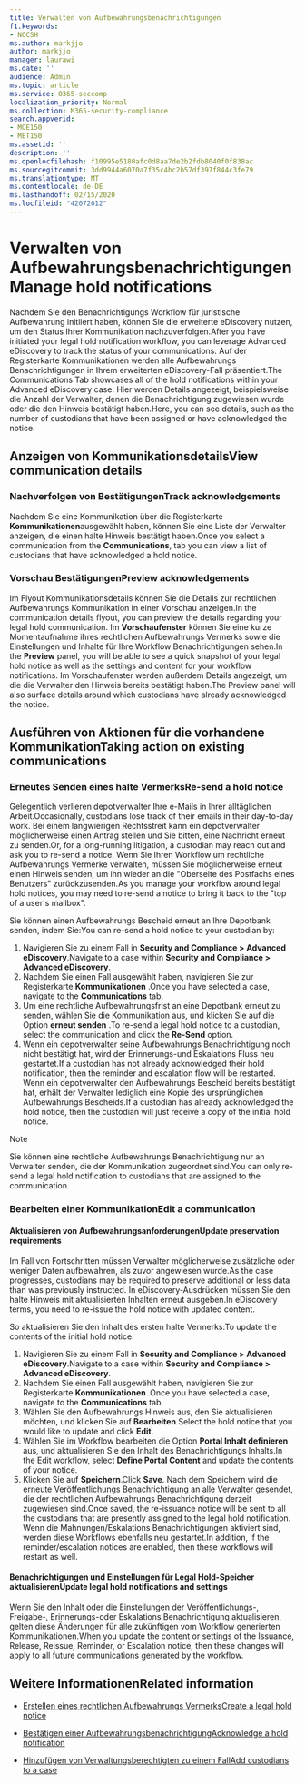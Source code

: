 ```yaml
---
title: Verwalten von Aufbewahrungsbenachrichtigungen
f1.keywords:
- NOCSH
ms.author: markjjo
author: markjjo
manager: laurawi
ms.date: ''
audience: Admin
ms.topic: article
ms.service: O365-seccomp
localization_priority: Normal
ms.collection: M365-security-compliance
search.appverid:
- MOE150
- MET150
ms.assetid: ''
description: ''
ms.openlocfilehash: f10995e5180afc0d8aa7de2b2fdb8040f0f838ac
ms.sourcegitcommit: 3dd9944a6070a7f35c4bc2b57df397f844c3fe79
ms.translationtype: MT
ms.contentlocale: de-DE
ms.lasthandoff: 02/15/2020
ms.locfileid: "42072012"
---
```

# <a name="manage-hold-notifications"></a><span data-ttu-id="d35da-102">Verwalten von Aufbewahrungsbenachrichtigungen</span><span class="sxs-lookup"><span data-stu-id="d35da-102">Manage hold notifications</span></span>

<span data-ttu-id="d35da-103">Nachdem Sie den Benachrichtigungs Workflow für juristische Aufbewahrung initiiert haben, können Sie die erweiterte eDiscovery nutzen, um den Status Ihrer Kommunikation nachzuverfolgen.</span><span class="sxs-lookup"><span data-stu-id="d35da-103">After you have initiated your legal hold notification workflow, you can leverage  Advanced eDiscovery to track the status of your communications.</span></span> <span data-ttu-id="d35da-104">Auf der Registerkarte Kommunikationen werden alle Aufbewahrungs Benachrichtigungen in Ihrem erweiterten eDiscovery-Fall präsentiert.</span><span class="sxs-lookup"><span data-stu-id="d35da-104">The Communications Tab showcases all of the hold notifications within your Advanced eDiscovery case.</span></span> <span data-ttu-id="d35da-105">Hier werden Details angezeigt, beispielsweise die Anzahl der Verwalter, denen die Benachrichtigung zugewiesen wurde oder die den Hinweis bestätigt haben.</span><span class="sxs-lookup"><span data-stu-id="d35da-105">Here, you can see details, such as the number of custodians that have been assigned or have acknowledged the notice.</span></span>

## <a name="view-communication-details"></a><span data-ttu-id="d35da-106">Anzeigen von Kommunikationsdetails</span><span class="sxs-lookup"><span data-stu-id="d35da-106">View communication details</span></span>

### <a name="track-acknowledgements"></a><span data-ttu-id="d35da-107">Nachverfolgen von Bestätigungen</span><span class="sxs-lookup"><span data-stu-id="d35da-107">Track acknowledgements</span></span>

<span data-ttu-id="d35da-108">Nachdem Sie eine Kommunikation über die Registerkarte **Kommunikationen**ausgewählt haben, können Sie eine Liste der Verwalter anzeigen, die einen halte Hinweis bestätigt haben.</span><span class="sxs-lookup"><span data-stu-id="d35da-108">Once you select a communication from the **Communications**, tab you can view a list of custodians that have acknowledged a hold notice.</span></span> 

### <a name="preview-acknowledgements"></a><span data-ttu-id="d35da-109">Vorschau Bestätigungen</span><span class="sxs-lookup"><span data-stu-id="d35da-109">Preview acknowledgements</span></span>

<span data-ttu-id="d35da-110">Im Flyout Kommunikationsdetails können Sie die Details zur rechtlichen Aufbewahrungs Kommunikation in einer Vorschau anzeigen.</span><span class="sxs-lookup"><span data-stu-id="d35da-110">In the communication details flyout, you can preview the details regarding your legal hold communication.</span></span> <span data-ttu-id="d35da-111">Im **Vorschaufenster** können Sie eine kurze Momentaufnahme ihres rechtlichen Aufbewahrungs Vermerks sowie die Einstellungen und Inhalte für Ihre Workflow Benachrichtigungen sehen.</span><span class="sxs-lookup"><span data-stu-id="d35da-111">In the **Preview** panel, you will be able to see a quick snapshot of your legal hold notice as well as the settings and content for your workflow notifications.</span></span> <span data-ttu-id="d35da-112">Im Vorschaufenster werden außerdem Details angezeigt, um die die Verwalter den Hinweis bereits bestätigt haben.</span><span class="sxs-lookup"><span data-stu-id="d35da-112">The Preview panel will also surface details around which custodians have already acknowledged the notice.</span></span>

## <a name="taking-action-on-existing-communications"></a><span data-ttu-id="d35da-113">Ausführen von Aktionen für die vorhandene Kommunikation</span><span class="sxs-lookup"><span data-stu-id="d35da-113">Taking action on existing communications</span></span>

### <a name="re-send-a-hold-notice"></a><span data-ttu-id="d35da-114">Erneutes Senden eines halte Vermerks</span><span class="sxs-lookup"><span data-stu-id="d35da-114">Re-send a hold notice</span></span>

<span data-ttu-id="d35da-115">Gelegentlich verlieren depotverwalter Ihre e-Mails in Ihrer alltäglichen Arbeit.</span><span class="sxs-lookup"><span data-stu-id="d35da-115">Occasionally, custodians lose track of their emails in their day-to-day work.</span></span> <span data-ttu-id="d35da-116">Bei einem langwierigen Rechtsstreit kann ein depotverwalter möglicherweise einen Antrag stellen und Sie bitten, eine Nachricht erneut zu senden.</span><span class="sxs-lookup"><span data-stu-id="d35da-116">Or, for a long-running litigation, a custodian may reach out and ask you to re-send a notice.</span></span> <span data-ttu-id="d35da-117">Wenn Sie Ihren Workflow um rechtliche Aufbewahrungs Vermerke verwalten, müssen Sie möglicherweise erneut einen Hinweis senden, um ihn wieder an die "Oberseite des Postfachs eines Benutzers" zurückzusenden.</span><span class="sxs-lookup"><span data-stu-id="d35da-117">As you manage your workflow around legal hold notices, you may need to re-send a notice to bring it back to the "top of a user's mailbox".</span></span>

<span data-ttu-id="d35da-118">Sie können einen Aufbewahrungs Bescheid erneut an Ihre Depotbank senden, indem Sie:</span><span class="sxs-lookup"><span data-stu-id="d35da-118">You can re-send a hold notice to your custodian by:</span></span>
1. <span data-ttu-id="d35da-119">Navigieren Sie zu einem Fall in **Security and Compliance > Advanced eDiscovery**.</span><span class="sxs-lookup"><span data-stu-id="d35da-119">Navigate to a case within **Security and Compliance > Advanced eDiscovery**.</span></span>
2. <span data-ttu-id="d35da-120">Nachdem Sie einen Fall ausgewählt haben, navigieren Sie zur Registerkarte **Kommunikationen** .</span><span class="sxs-lookup"><span data-stu-id="d35da-120">Once you have selected a case, navigate to the **Communications** tab.</span></span>
3. <span data-ttu-id="d35da-121">Um eine rechtliche Aufbewahrungsfrist an eine Depotbank erneut zu senden, wählen Sie die Kommunikation aus, und klicken Sie auf die Option **erneut senden** .</span><span class="sxs-lookup"><span data-stu-id="d35da-121">To re-send a legal hold notice to a custodian, select the communication and click the **Re-Send** option.</span></span>
4. <span data-ttu-id="d35da-122">Wenn ein depotverwalter seine Aufbewahrungs Benachrichtigung noch nicht bestätigt hat, wird der Erinnerungs-und Eskalations Fluss neu gestartet.</span><span class="sxs-lookup"><span data-stu-id="d35da-122">If a custodian has not already acknowledged their hold notification, then the reminder and escalation flow will be restarted.</span></span> <span data-ttu-id="d35da-123">Wenn ein depotverwalter den Aufbewahrungs Bescheid bereits bestätigt hat, erhält der Verwalter lediglich eine Kopie des ursprünglichen Aufbewahrungs Bescheids.</span><span class="sxs-lookup"><span data-stu-id="d35da-123">If a custodian has already acknowledged the hold notice, then the custodian will just receive a copy of the initial hold notice.</span></span>

> [!NOTE]
> <span data-ttu-id="d35da-124">Sie können eine rechtliche Aufbewahrungs Benachrichtigung nur an Verwalter senden, die der Kommunikation zugeordnet sind.</span><span class="sxs-lookup"><span data-stu-id="d35da-124">You can only re-send a legal hold notification to custodians that are assigned to the communication.</span></span> 

### <a name="edit-a-communication"></a><span data-ttu-id="d35da-125">Bearbeiten einer Kommunikation</span><span class="sxs-lookup"><span data-stu-id="d35da-125">Edit a communication</span></span>

#### <a name="update-preservation-requirements"></a><span data-ttu-id="d35da-126">Aktualisieren von Aufbewahrungsanforderungen</span><span class="sxs-lookup"><span data-stu-id="d35da-126">Update preservation requirements</span></span>
  
<span data-ttu-id="d35da-127">Im Fall von Fortschritten müssen Verwalter möglicherweise zusätzliche oder weniger Daten aufbewahren, als zuvor angewiesen wurde.</span><span class="sxs-lookup"><span data-stu-id="d35da-127">As the case progresses, custodians may be required to preserve additional or less data than was previously instructed.</span></span> <span data-ttu-id="d35da-128">In eDiscovery-Ausdrücken müssen Sie den halte Hinweis mit aktualisierten Inhalten erneut ausgeben.</span><span class="sxs-lookup"><span data-stu-id="d35da-128">In eDiscovery terms, you need to re-issue the hold notice with updated content.</span></span>

<span data-ttu-id="d35da-129">So aktualisieren Sie den Inhalt des ersten halte Vermerks:</span><span class="sxs-lookup"><span data-stu-id="d35da-129">To update the contents of the initial hold notice:</span></span>

1. <span data-ttu-id="d35da-130">Navigieren Sie zu einem Fall in **Security and Compliance > Advanced eDiscovery**.</span><span class="sxs-lookup"><span data-stu-id="d35da-130">Navigate to a case within **Security and Compliance > Advanced eDiscovery**.</span></span>
2. <span data-ttu-id="d35da-131">Nachdem Sie einen Fall ausgewählt haben, navigieren Sie zur Registerkarte **Kommunikationen** .</span><span class="sxs-lookup"><span data-stu-id="d35da-131">Once you have selected a case, navigate to the **Communications** tab.</span></span>
3. <span data-ttu-id="d35da-132">Wählen Sie den Aufbewahrungs Hinweis aus, den Sie aktualisieren möchten, und klicken Sie auf **Bearbeiten**.</span><span class="sxs-lookup"><span data-stu-id="d35da-132">Select the hold notice that you would like to update and click **Edit**.</span></span>
4. <span data-ttu-id="d35da-133">Wählen Sie im Workflow bearbeiten die Option **Portal Inhalt definieren** aus, und aktualisieren Sie den Inhalt des Benachrichtigungs Inhalts.</span><span class="sxs-lookup"><span data-stu-id="d35da-133">In the Edit workflow, select **Define Portal Content** and update the contents of your notice.</span></span> 
5. <span data-ttu-id="d35da-134">Klicken Sie auf **Speichern**.</span><span class="sxs-lookup"><span data-stu-id="d35da-134">Click **Save**.</span></span> <span data-ttu-id="d35da-135">Nach dem Speichern wird die erneute Veröffentlichungs Benachrichtigung an alle Verwalter gesendet, die der rechtlichen Aufbewahrungs Benachrichtigung derzeit zugewiesen sind.</span><span class="sxs-lookup"><span data-stu-id="d35da-135">Once saved, the re-issuance notice will be sent to all the custodians that are presently assigned to the legal hold notification.</span></span> <span data-ttu-id="d35da-136">Wenn die Mahnungen/Eskalations Benachrichtigungen aktiviert sind, werden diese Workflows ebenfalls neu gestartet.</span><span class="sxs-lookup"><span data-stu-id="d35da-136">In addition, if the reminder/escalation notices are enabled, then these workflows will restart as well.</span></span> 


#### <a name="update-legal-hold-notifications-and-settings"></a><span data-ttu-id="d35da-137">Benachrichtigungen und Einstellungen für Legal Hold-Speicher aktualisieren</span><span class="sxs-lookup"><span data-stu-id="d35da-137">Update legal hold notifications and settings</span></span>

<span data-ttu-id="d35da-138">Wenn Sie den Inhalt oder die Einstellungen der Veröffentlichungs-, Freigabe-, Erinnerungs-oder Eskalations Benachrichtigung aktualisieren, gelten diese Änderungen für alle zukünftigen vom Workflow generierten Kommunikationen.</span><span class="sxs-lookup"><span data-stu-id="d35da-138">When you update the content or settings of the Issuance, Release, Reissue, Reminder, or Escalation notice, then these changes will apply to all future communications generated by the workflow.</span></span>

## <a name="related-information"></a><span data-ttu-id="d35da-139">Weitere Informationen</span><span class="sxs-lookup"><span data-stu-id="d35da-139">Related information</span></span> 

- [<span data-ttu-id="d35da-140">Erstellen eines rechtlichen Aufbewahrungs Vermerks</span><span class="sxs-lookup"><span data-stu-id="d35da-140">Create a legal hold notice</span></span>](create-hold-notification.md)
    
- [<span data-ttu-id="d35da-141">Bestätigen einer Aufbewahrungsbenachrichtigung</span><span class="sxs-lookup"><span data-stu-id="d35da-141">Acknowledge a hold notification</span></span>](acknowledge-hold-notification.md)
    
- [<span data-ttu-id="d35da-142">Hinzufügen von Verwaltungsberechtigten zu einem Fall</span><span class="sxs-lookup"><span data-stu-id="d35da-142">Add custodians to a case</span></span>](add-custodians-to-case.md)
